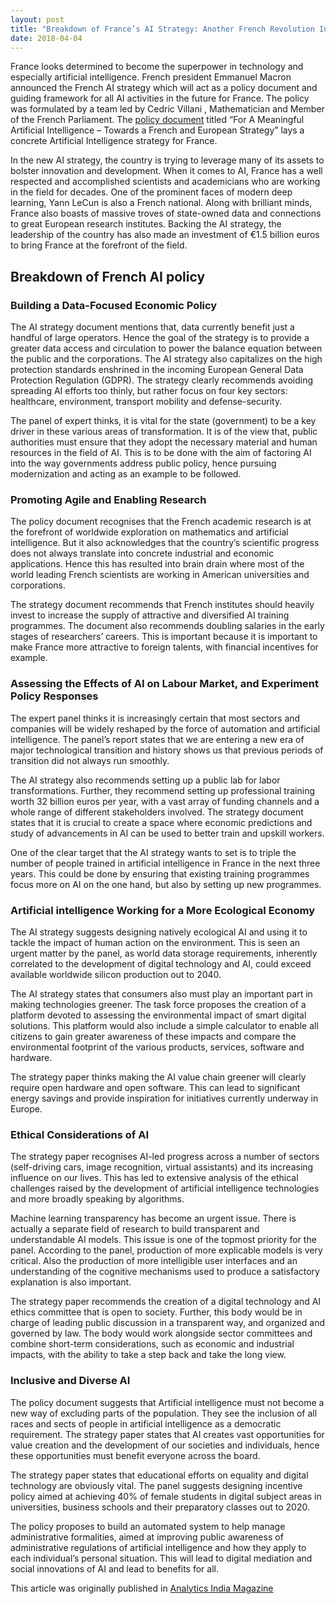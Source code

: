 ```yaml
---
layout: post
title: "Breakdown of France’s AI Strategy: Another French Revolution In The Making?"
date: 2018-04-04
---
```


France looks determined to become the superpower in technology and especially artificial intelligence. French president Emmanuel Macron announced the French AI strategy which will act as a policy document and guiding framework for all AI activities in the future for France. The policy was formulated by a team led by Cedric Villani , Mathematician and Member of the French Parliament. The [policy document](https://www.aiforhumanity.fr/pdfs/MissionVillani_Report_ENG-VF.pdf) titled “For A Meaningful Artificial Intelligence – Towards a French and European Strategy” lays a concrete Artificial Intelligence strategy for France.  

In the new AI strategy, the country is trying to leverage many of its assets to bolster innovation and development. When it comes to AI, France has a well respected and accomplished scientists and academicians who are working in the field for decades. One of the prominent faces of modern deep learning, Yann LeCun is also a French national. Along with brilliant minds, France also boasts of massive troves of state-owned data and connections to great European research institutes. Backing the AI strategy, the leadership of the country has also made an investment of  €1.5 billion euros to bring France at the forefront of the field.

## Breakdown of French AI policy

### Building a Data-Focused Economic Policy

The AI strategy document mentions that, data currently benefit just a handful of large operators. Hence the goal of the strategy is to provide a greater data access and circulation to power the balance equation between the public and the corporations. The AI strategy also capitalizes on the high protection standards enshrined in the incoming European General Data Protection Regulation (GDPR). The strategy clearly recommends avoiding spreading AI efforts too thinly, but rather focus on four key sectors: healthcare, environment, transport mobility and defense-security.

The panel of expert thinks, it is vital for the state (government) to be a key driver in these various areas of transformation. It is of the view that, public authorities must ensure that they adopt the necessary material and human resources in the field of AI. This is to be done with the aim of factoring AI into the way governments address public policy, hence pursuing modernization and acting as an example to be followed.

### Promoting Agile and Enabling Research

The policy document recognises that the French academic research is at the forefront of worldwide exploration on mathematics and artificial intelligence. But it also acknowledges that the country’s scientific progress does not always translate into concrete industrial and economic applications. Hence this has resulted into brain drain where most of the world leading French scientists are working in American universities and corporations.

The strategy document recommends that French institutes should heavily invest to increase the supply of attractive and diversified AI training programmes. The document also recommends doubling salaries in the early stages of researchers’ careers. This is important because it is important to make France more attractive to foreign talents, with financial incentives for example.

### Assessing the Effects of AI on Labour Market, and Experiment Policy Responses

The expert panel thinks it is  increasingly certain that most sectors and companies will be widely reshaped by the force of automation and artificial intelligence. The panel’s report states that we are entering a new era of major technological transition and history shows us that previous periods of transition did not always run smoothly.

The AI strategy also recommends setting up a public lab for labor transformations. Further, they recommend setting up professional training worth 32 billion euros per year, with a vast array of funding channels and a whole range of different stakeholders involved. The strategy document states that it is crucial to create a space where economic predictions and study of advancements in AI can be used to better train and upskill workers.

One of the clear target that the AI strategy wants to set is to triple the number of people trained in artificial intelligence in France in the next three years. This could be done by ensuring that existing training programmes focus more on AI on the one hand, but also by setting up new programmes.

### Artificial intelligence Working for a More Ecological Economy

The AI strategy suggests designing natively ecological AI and using it to tackle the impact of human action on the environment. This is seen an urgent matter by the panel, as world data storage requirements, inherently correlated to the development of digital technology and AI, could exceed available worldwide silicon production out to 2040.

The AI strategy states that consumers also must play an important part in making technologies greener. The task force proposes the creation of a platform devoted to assessing the environmental impact of smart digital solutions. This platform would also include a simple calculator to enable all citizens to gain greater awareness of these impacts and compare the environmental footprint of the various products, services, software and hardware.

The strategy paper thinks making the AI value chain greener will clearly require open hardware and open software. This can lead to significant energy savings and provide inspiration for initiatives currently underway in Europe.

### Ethical Considerations of AI

The strategy paper recognises AI-led progress across a number of sectors (self-driving cars, image recognition, virtual assistants) and its increasing influence on our lives. This has led to extensive analysis of the ethical challenges raised by the development of artificial intelligence technologies and more broadly speaking by algorithms.

Machine learning transparency has become an urgent issue. There is actually a separate field of research to build transparent and understandable AI models. This issue is one of the topmost priority for the panel. According to the panel, production of more explicable models is very critical. Also the production of more intelligible user interfaces and an understanding of the cognitive mechanisms used to produce a satisfactory explanation is also important.

The strategy paper recommends the creation of a digital technology and AI ethics committee that is open to society. Further, this body would be in charge of leading public discussion in a transparent way, and organized and governed by law. The body would work alongside sector committees and combine short-term considerations, such as economic and industrial impacts, with the ability to take a step back and take the long view.

### Inclusive and Diverse AI

The policy document suggests that Artificial intelligence must not become a new way of excluding parts of the population. They see the inclusion of all races and sects of people in artificial intelligence as a democratic requirement. The strategy paper states that AI creates vast opportunities for value creation and the development of our societies and individuals, hence these opportunities must benefit everyone across the board.

The strategy paper states that educational efforts on equality and digital technology are obviously vital. The panel suggests designing incentive policy aimed at achieving 40% of female students in digital subject areas in universities, business schools and their preparatory classes out to 2020.

The policy proposes to build an automated system to help manage administrative formalities, aimed at improving public awareness of administrative regulations of artificial intelligence and how they apply to each individual’s personal situation. This will lead to digital mediation and social innovations of AI and lead to benefits for all.

This article was originally published in [Analytics India Magazine](https://analyticsindiamag.com/breakdown-of-frances-ai-strategy/)
